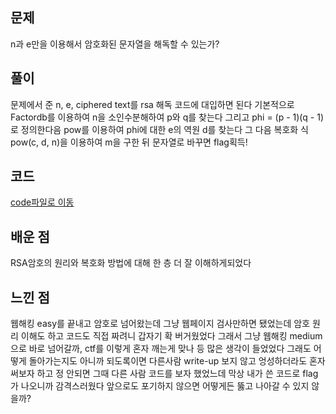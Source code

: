## 문제
n과 e만을 이용해서 암호화된 문자열을 해독할 수 있는가? 

## 풀이 
문제에서 준 n, e, ciphered text를 rsa 해독 코드에 대입하면 된다
기본적으로 Factordb를 이용하여 n을 소인수분해하여 p와 q를 찾는다
그리고 phi = (p - 1)(q - 1)로 정의한다음 pow를 이용하여 phi에 대한 e의 역원 d를 찾는다
그 다음 복호화 식 pow(c, d, n)을 이용하여 m을 구한 뒤 문자열로 바꾸면 flag획득!

## 코드
[code파일로 이동](picoCTF_writeup/picoCTF_easy/code/RSA/EVEN_RSA_CAN_BE_BROKEN.py)

## 배운 점
RSA암호의 원리와 복호화 방법에 대해 한 층 더 잘 이해하게되었다

## 느낀 점
웹해킹 easy를 끝내고 암호로 넘어왔는데 그냥 웹페이지 검사만하면 됐었는데 암호 원리 이해도 하고 코드도 직접 짜려니 갑자기 확 버거웠었다
그래서 그냥 웹해킹 medium으로 바로 넘어갈까, ctf를 이렇게 혼자 깨는게 맞나 등 많은 생각이 들었었다
그래도 어떻게 돌아가는지도 아니까 되도록이면 다른사람 write-up 보지 않고 엉성하더라도 혼자 써보자 하고 정 안되면 그때 다른 사람 코드를 보자 했었느데
막상 내가 쓴 코드로 flag가 나오니까 감격스러웠다 앞으로도 포기하지 않으면 어떻게든 뚫고 나아갈 수 있지 않을까?

